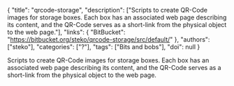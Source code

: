 {
  "title": "qrcode-storage",
  "description": ["Scripts to create QR-Code images for storage boxes. Each box has an associated web page describing its content, and the QR-Code serves as a short-link from the physical object to the web page."],
  "links": {
    "BitBucket": "https://bitbucket.org/steko/qrcode-storage/src/default/"
  },
  "authors": ["steko"],
  "categories": ["?"],
  "tags": ["Bits and bobs"],
  "doi": null
}

<!-- Generated by csv2md.R – do not edit by hand -->

Scripts to create QR-Code images for storage boxes. Each box has an associated web page describing its content, and the QR-Code serves as a short-link from the physical object to the web page.